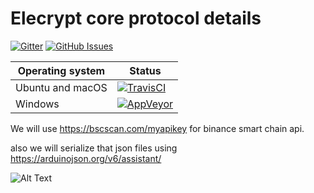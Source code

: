 # Elecrypt core protocol details

[![Gitter](https://img.shields.io/gitter/room/nwjs/nw.js.svg)](https://gitter.im/cloudbank-github/)
[![GitHub Issues](https://img.shields.io/badge/open%20issues-0-yellow.svg)](https://github.com/omgbbqhaxx/CloudBank/issues)


Operating system | Status
---------------- | ----------
Ubuntu and macOS | [![TravisCI](https://img.shields.io/badge/build-passing-brightgreen.svg)](https://arduino-esp8266.readthedocs.io/en/latest/installing.html)
Windows          | [![AppVeyor](https://img.shields.io/badge/build-passing-brightgreen.svg)](https://arduino-esp8266.readthedocs.io/en/latest/installing.html)


We will use https://bscscan.com/myapikey for binance smart chain api.

also we will serialize that json files using https://arduinojson.org/v6/assistant/

![Alt Text](media/charge.gif)
